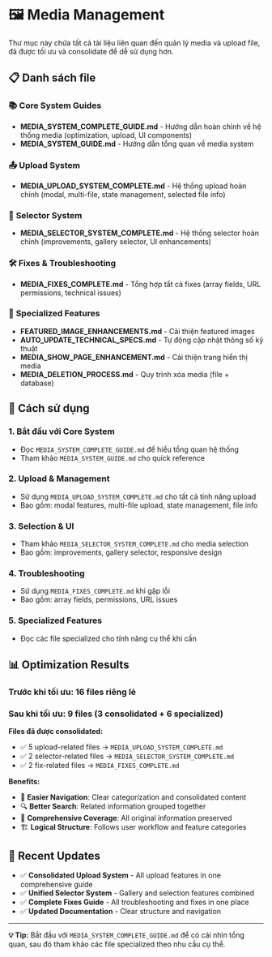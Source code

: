 # 🖼️ Media Management

Thư mục này chứa tất cả tài liệu liên quan đến quản lý media và upload file, đã được tối ưu và consolidate để dễ sử dụng hơn.

## 📋 Danh sách file

### 📚 **Core System Guides**
- **MEDIA_SYSTEM_COMPLETE_GUIDE.md** - Hướng dẫn hoàn chỉnh về hệ thống media (optimization, upload, UI components)
- **MEDIA_SYSTEM_GUIDE.md** - Hướng dẫn tổng quan về media system

### 📤 **Upload System**
- **MEDIA_UPLOAD_SYSTEM_COMPLETE.md** - Hệ thống upload hoàn chỉnh (modal, multi-file, state management, selected file info)

### 🎨 **Selector System**
- **MEDIA_SELECTOR_SYSTEM_COMPLETE.md** - Hệ thống selector hoàn chỉnh (improvements, gallery selector, UI enhancements)

### 🛠️ **Fixes & Troubleshooting**
- **MEDIA_FIXES_COMPLETE.md** - Tổng hợp tất cả fixes (array fields, URL permissions, technical issues)

### 🎯 **Specialized Features**
- **FEATURED_IMAGE_ENHANCEMENTS.md** - Cải thiện featured images
- **AUTO_UPDATE_TECHNICAL_SPECS.md** - Tự động cập nhật thông số kỹ thuật
- **MEDIA_SHOW_PAGE_ENHANCEMENT.md** - Cải thiện trang hiển thị media
- **MEDIA_DELETION_PROCESS.md** - Quy trình xóa media (file + database)

## 🚀 Cách sử dụng

### **1. Bắt đầu với Core System**
- Đọc `MEDIA_SYSTEM_COMPLETE_GUIDE.md` để hiểu tổng quan hệ thống
- Tham khảo `MEDIA_SYSTEM_GUIDE.md` cho quick reference

### **2. Upload & Management**
- Sử dụng `MEDIA_UPLOAD_SYSTEM_COMPLETE.md` cho tất cả tính năng upload
- Bao gồm: modal features, multi-file upload, state management, file info

### **3. Selection & UI**
- Tham khảo `MEDIA_SELECTOR_SYSTEM_COMPLETE.md` cho media selection
- Bao gồm: improvements, gallery selector, responsive design

### **4. Troubleshooting**
- Sử dụng `MEDIA_FIXES_COMPLETE.md` khi gặp lỗi
- Bao gồm: array fields, permissions, URL issues

### **5. Specialized Features**
- Đọc các file specialized cho tính năng cụ thể khi cần

## 📊 **Optimization Results**

### **Trước khi tối ưu**: 16 files riêng lẻ
### **Sau khi tối ưu**: 9 files (3 consolidated + 6 specialized)

**Files đã được consolidated:**
- ✅ 5 upload-related files → `MEDIA_UPLOAD_SYSTEM_COMPLETE.md`
- ✅ 2 selector-related files → `MEDIA_SELECTOR_SYSTEM_COMPLETE.md`
- ✅ 2 fix-related files → `MEDIA_FIXES_COMPLETE.md`

**Benefits:**
- 📖 **Easier Navigation**: Clear categorization and consolidated content
- 🔍 **Better Search**: Related information grouped together
- 📝 **Comprehensive Coverage**: All original information preserved
- 🏗️ **Logical Structure**: Follows user workflow and feature categories

## 🔄 **Recent Updates**

- ✅ **Consolidated Upload System** - All upload features in one comprehensive guide
- ✅ **Unified Selector System** - Gallery and selection features combined
- ✅ **Complete Fixes Guide** - All troubleshooting and fixes in one place
- ✅ **Updated Documentation** - Clear structure and navigation

---

**💡 Tip:** Bắt đầu với `MEDIA_SYSTEM_COMPLETE_GUIDE.md` để có cái nhìn tổng quan, sau đó tham khảo các file specialized theo nhu cầu cụ thể.
